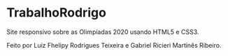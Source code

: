 # TrabalhoRodrigo
Site responsivo sobre as Olimpíadas 2020 usando HTML5 e CSS3.

Feito por Luiz Fhelipy Rodrigues Teixeira e Gabriel Ricieri Martinês Ribeiro.
